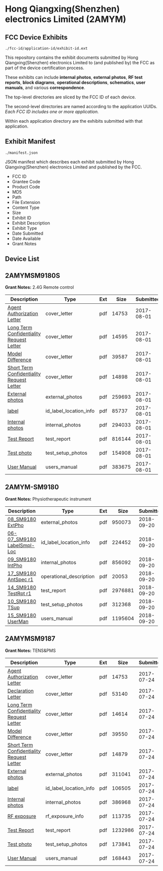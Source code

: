 # Hong Qiangxing(Shenzhen) electronics Limited (2AMYM)
## FCC Device Exhibits

```
./fcc-id/application-id/exhibit-id.ext
```

This repository contains the exhibit documents submitted by Hong Qiangxing(Shenzhen) electronics Limited to (and published by) the FCC as part of the device certification process.

These exhibits can include **internal photos**, **external photos**, **RF test reports**, **block diagrams**, **operational descriptions**, **schematics**, **user manuals**, and various **correspondence**.

The top-level directories are sliced by the FCC ID of each device.

The second-level directories are named according to the application UUIDs. *Each FCC ID includes one or more application.*

Within each application directory are the exhibits submitted with that application. 

## Exhibit Manifest

```
./manifest.json
```

JSON manifest which describes each exhibit submitted by Hong Qiangxing(Shenzhen) electronics Limited and published by the FCC.

- FCC ID
- Grantee Code
- Product Code
- MD5
- Path
- File Extension
- Content Type
- Size
- Exhibit ID
- Exhibit Description
- Exhibit Type
- Date Submitted
- Date Available
- Grant Notes

## Device List
## 2AMYMSM9180S
**Grant Notes:** 2.4G Remote control

| Description | Type | Ext | Size | Submitted | Available |
| ----------- | ---- | --- | ---- | --------- | --------- |
| [Agent Authorization Letter](2AMYMSM9180S/4b20a75b95627d6f278846cf0425b05f/3491321.pdf) | cover_letter | pdf | 14753 | 2017-08-01 | 2017-08-01 |
| [Long Term Confidentiality Request Letter](2AMYMSM9180S/4b20a75b95627d6f278846cf0425b05f/3491327.pdf) | cover_letter | pdf | 14595 | 2017-08-01 | 2017-08-01 |
| [Model Difference](2AMYMSM9180S/4b20a75b95627d6f278846cf0425b05f/3491328.pdf) | cover_letter | pdf | 39587 | 2017-08-01 | 2017-08-01 |
| [Short Term Confidentiality Request Letter](2AMYMSM9180S/4b20a75b95627d6f278846cf0425b05f/3491331.pdf) | cover_letter | pdf | 14898 | 2017-08-01 | 2017-08-01 |
| [External photos](2AMYMSM9180S/4b20a75b95627d6f278846cf0425b05f/3491323.pdf) | external_photos | pdf | 259693 | 2017-08-01 | 2017-09-15 |
| [label](2AMYMSM9180S/4b20a75b95627d6f278846cf0425b05f/3491326.pdf) | id_label_location_info | pdf | 85737 | 2017-08-01 | 2017-08-01 |
| [Internal photos](2AMYMSM9180S/4b20a75b95627d6f278846cf0425b05f/3491325.pdf) | internal_photos | pdf | 294033 | 2017-08-01 | 2017-09-15 |
| [Test Report](2AMYMSM9180S/4b20a75b95627d6f278846cf0425b05f/3491324.pdf) | test_report | pdf | 816144 | 2017-08-01 | 2017-08-01 |
| [Test photo](2AMYMSM9180S/4b20a75b95627d6f278846cf0425b05f/3491332.pdf) | test_setup_photos | pdf | 154908 | 2017-08-01 | 2017-09-15 |
| [User Manual](2AMYMSM9180S/4b20a75b95627d6f278846cf0425b05f/3491333.pdf) | users_manual | pdf | 383675 | 2017-08-01 | 2017-09-15 |
## 2AMYM-SM9180
**Grant Notes:** Physiotherapeutic instrument

| Description | Type | Ext | Size | Submitted | Available |
| ----------- | ---- | --- | ---- | --------- | --------- |
| [08_SM9180 ExtPho](2AMYM-SM9180/722bc4d415bbde15388c993cced43efc/4013300.pdf) | external_photos | pdf | 950073 | 2018-09-20 | 2018-09-20 |
| [06-07_SM9180 LabelSmpl-Loc](2AMYM-SM9180/722bc4d415bbde15388c993cced43efc/4013299.pdf) | id_label_location_info | pdf | 224452 | 2018-09-20 | 2018-09-20 |
| [09_SM9180 IntPho](2AMYM-SM9180/722bc4d415bbde15388c993cced43efc/4013301.pdf) | internal_photos | pdf | 856092 | 2018-09-20 | 2018-09-20 |
| [17_SM9180 AntSpec r1](2AMYM-SM9180/722bc4d415bbde15388c993cced43efc/4013308.pdf) | operational_description | pdf | 20053 | 2018-09-20 | 2018-09-20 |
| [14_SM9180 TestRpt r1](2AMYM-SM9180/722bc4d415bbde15388c993cced43efc/4013306.pdf) | test_report | pdf | 2976881 | 2018-09-20 | 2018-09-20 |
| [10_SM9180 TSup](2AMYM-SM9180/722bc4d415bbde15388c993cced43efc/4013302.pdf) | test_setup_photos | pdf | 312368 | 2018-09-20 | 2018-09-20 |
| [15_SM9180 UserMan](2AMYM-SM9180/722bc4d415bbde15388c993cced43efc/4013307.pdf) | users_manual | pdf | 1195604 | 2018-09-20 | 2018-09-20 |
## 2AMYMSM9187
**Grant Notes:** TENS&PMS

| Description | Type | Ext | Size | Submitted | Available |
| ----------- | ---- | --- | ---- | --------- | --------- |
| [Agent Authorization Letter](2AMYMSM9187/016246040b61b999df27e31bf0c32725/3479004.pdf) | cover_letter | pdf | 14753 | 2017-07-24 | 2017-07-24 |
| [Declaration Letter](2AMYMSM9187/016246040b61b999df27e31bf0c32725/3479006.pdf) | cover_letter | pdf | 53140 | 2017-07-24 | 2017-07-24 |
| [Long Term Confidentiality Request Letter](2AMYMSM9187/016246040b61b999df27e31bf0c32725/3479013.pdf) | cover_letter | pdf | 14614 | 2017-07-24 | 2017-07-24 |
| [Model Difference](2AMYMSM9187/016246040b61b999df27e31bf0c32725/3479014.pdf) | cover_letter | pdf | 39550 | 2017-07-24 | 2017-07-24 |
| [Short Term Confidentiality Request Letter](2AMYMSM9187/016246040b61b999df27e31bf0c32725/3479018.pdf) | cover_letter | pdf | 14879 | 2017-07-24 | 2017-07-24 |
| [External photos](2AMYMSM9187/016246040b61b999df27e31bf0c32725/3479007.pdf) | external_photos | pdf | 311041 | 2017-07-24 | 2017-09-07 |
| [label](2AMYMSM9187/016246040b61b999df27e31bf0c32725/3479012.pdf) | id_label_location_info | pdf | 106505 | 2017-07-24 | 2017-07-24 |
| [Internal photos](2AMYMSM9187/016246040b61b999df27e31bf0c32725/3479011.pdf) | internal_photos | pdf | 386968 | 2017-07-24 | 2017-09-07 |
| [RF exposure](2AMYMSM9187/016246040b61b999df27e31bf0c32725/3479016.pdf) | rf_exposure_info | pdf | 113735 | 2017-07-24 | 2017-07-24 |
| [Test Report](2AMYMSM9187/016246040b61b999df27e31bf0c32725/3479010.pdf) | test_report | pdf | 1232986 | 2017-07-24 | 2017-07-24 |
| [Test photo](2AMYMSM9187/016246040b61b999df27e31bf0c32725/3479008.pdf) | test_setup_photos | pdf | 173841 | 2017-07-24 | 2017-09-07 |
| [User Manual](2AMYMSM9187/016246040b61b999df27e31bf0c32725/3479009.pdf) | users_manual | pdf | 168443 | 2017-07-24 | 2017-09-07 |
